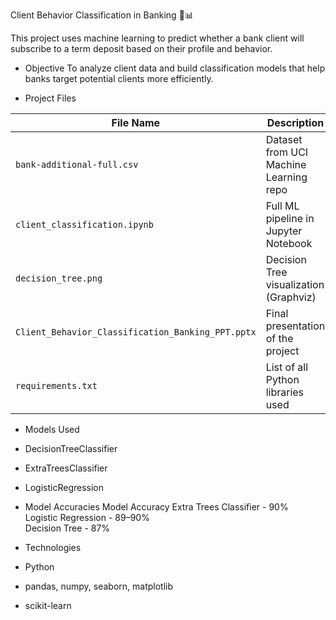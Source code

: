 Client Behavior Classification in Banking 🏦📊

This project uses machine learning to predict whether a bank client will subscribe to a term deposit based on their profile and behavior.

- Objective
To analyze client data and build classification models that help banks target potential clients more efficiently.


- Project Files

| File Name                                   | Description                               |
|--------------------------------------------|-------------------------------------------|
| `bank-additional-full.csv`                 | Dataset from UCI Machine Learning repo    |
| `client_classification.ipynb`              | Full ML pipeline in Jupyter Notebook      |
| `decision_tree.png`                        | Decision Tree visualization (Graphviz)    |
| `Client_Behavior_Classification_Banking_PPT.pptx` | Final presentation of the project |
| `requirements.txt`                         | List of all Python libraries used         |

- Models Used

- DecisionTreeClassifier
- ExtraTreesClassifier
- LogisticRegression

- Model Accuracies
 Model                   Accuracy 
Extra Trees Classifier - 90%      
Logistic Regression    - 89–90%   
Decision Tree          - 87%      

- Technologies

- Python
- pandas, numpy, seaborn, matplotlib
- scikit-learn





